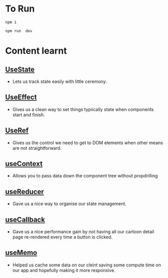# To Run

``` npm i ```

``` npm run  dev ```

# Content learnt

## [UseState](https://react.dev/reference/react/useState)
- Lets us track state easily with little ceremony.

## [UseEffect](https://react.dev/reference/react/useEffect)
- Gives us a clean way to set things typiically state when components start and finish.

## [UseRef](https://react.dev/reference/react/useRef)
- Gives us the control we need to get to DOM elements when other means are not straightforward.

## [useContext](https://react.dev/reference/react/useContext)
- Allows you to pass data down the component tree without propdrilling

## [useReducer](https://react.dev/reference/react/useReducer)
- Gave us a nice way to organise our state management.

## [useCallback](https://react.dev/reference/react/useCallback)
- Gave us a nice performance gain by not having all  our cartoon detail page re-rendered every time a button is clicked.

## [useMemo](https://react.dev/reference/react/useMemo)
- Helped us cache some data on our cleint saving some compute time on our app and hopefully making it more responsive.